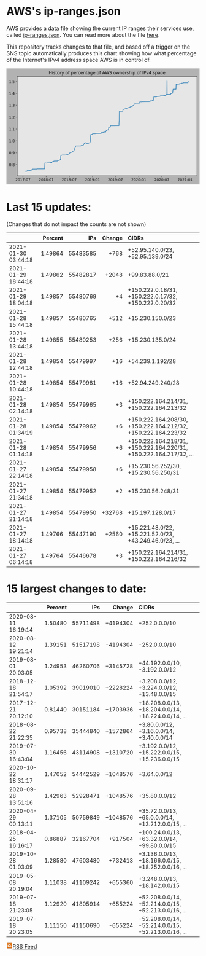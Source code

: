 # AWS's ip-ranges.json

AWS provides a data file showing the current IP ranges their
services use, called [ip-ranges.json](https://ip-ranges.amazonaws.com/ip-ranges.json).  You 
can read more about the file [here](https://docs.aws.amazon.com/general/latest/gr/aws-ip-ranges.html).

This repository tracks changes to that file, and based off a trigger on the SNS topic 
automatically produces this chart showing how what percentage of the Internet's IPv4 
address space AWS is in control of.

![History of AWS](history_count.svg)

# Last 15 updates:

(Changes that do not impact the counts are not shown)

| | Percent | IPs | Change | CIDRs |
| :--- | ---: | ---: | ---: | :--- |
| 2021-01-30 03:44:18 | 1.49864 | 55483585 | +768 | +52.95.140.0/23, +52.95.139.0/24 |
| 2021-01-29 18:44:18 | 1.49862 | 55482817 | +2048 | +99.83.88.0/21 |
| 2021-01-29 18:04:18 | 1.49857 | 55480769 | +4 | +150.222.0.18/31, +150.222.0.17/32, +150.222.0.20/32 |
| 2021-01-28 15:44:18 | 1.49857 | 55480765 | +512 | +15.230.150.0/23 |
| 2021-01-28 13:44:18 | 1.49855 | 55480253 | +256 | +15.230.135.0/24 |
| 2021-01-28 12:44:18 | 1.49854 | 55479997 | +16 | +54.239.1.192/28 |
| 2021-01-28 10:44:18 | 1.49854 | 55479981 | +16 | +52.94.249.240/28 |
| 2021-01-28 02:14:18 | 1.49854 | 55479965 | +3 | +150.222.164.214/31, +150.222.164.213/32 |
| 2021-01-28 01:34:19 | 1.49854 | 55479962 | +6 | +150.222.164.208/30, +150.222.164.212/32, +150.222.164.223/32 |
| 2021-01-28 01:14:18 | 1.49854 | 55479956 | +6 | +150.222.164.218/31, +150.222.164.220/31, +150.222.164.217/32, ... |
| 2021-01-27 22:14:18 | 1.49854 | 55479958 | +6 | +15.230.56.252/30, +15.230.56.250/31 |
| 2021-01-27 21:34:18 | 1.49854 | 55479952 | +2 | +15.230.56.248/31 |
| 2021-01-27 21:14:18 | 1.49854 | 55479950 | +32768 | +15.197.128.0/17 |
| 2021-01-27 18:14:18 | 1.49766 | 55447190 | +2560 | +15.221.48.0/22, +15.221.52.0/23, +43.249.46.0/23, ... |
| 2021-01-27 06:14:18 | 1.49764 | 55446678 | +3 | +150.222.164.214/31, +150.222.164.216/32 |


# 15 largest changes to date:

| | Percent | IPs | Change | CIDRs |
| :--- | ---: | ---: | ---: | :--- |
| 2020-08-11 16:19:14 | 1.50480 | 55711498 | +4194304 | +252.0.0.0/10 |
| 2020-08-12 19:21:14 | 1.39151 | 51517198 | -4194304 | -252.0.0.0/10 |
| 2019-08-01 20:03:05 | 1.24953 | 46260706 | +3145728 | +44.192.0.0/10, -3.192.0.0/12 |
| 2018-12-18 21:54:17 | 1.05392 | 39019010 | +2228224 | +3.208.0.0/12, +3.224.0.0/12, +13.48.0.0/15 |
| 2017-12-21 20:12:10 | 0.81440 | 30151184 | +1703936 | +18.208.0.0/13, +18.204.0.0/14, +18.224.0.0/14, ... |
| 2018-08-22 21:22:35 | 0.95738 | 35444840 | +1572864 | +3.80.0.0/12, +3.16.0.0/14, +3.40.0.0/14 |
| 2019-07-30 16:43:04 | 1.16456 | 43114908 | +1310720 | +3.192.0.0/12, +15.222.0.0/15, +15.236.0.0/15 |
| 2020-10-22 18:31:17 | 1.47052 | 54442529 | +1048576 | +3.64.0.0/12 |
| 2020-09-28 13:51:16 | 1.42963 | 52928471 | +1048576 | +35.80.0.0/12 |
| 2020-04-29 00:13:11 | 1.37105 | 50759849 | +1048576 | +35.72.0.0/13, +65.0.0.0/14, +13.212.0.0/15, ... |
| 2018-04-25 16:16:17 | 0.86887 | 32167704 | +917504 | +100.24.0.0/13, +63.32.0.0/14, +99.80.0.0/15 |
| 2019-10-28 01:03:09 | 1.28580 | 47603480 | +732413 | +3.136.0.0/13, +18.166.0.0/15, +18.252.0.0/16, ... |
| 2019-05-08 20:19:04 | 1.11038 | 41109242 | +655360 | +3.248.0.0/13, +18.142.0.0/15 |
| 2019-07-18 21:23:05 | 1.12920 | 41805914 | +655224 | +52.208.0.0/14, +52.214.0.0/15, +52.213.0.0/16, ... |
| 2019-07-18 20:23:05 | 1.11150 | 41150690 | -655224 | -52.208.0.0/14, -52.214.0.0/15, -52.213.0.0/16, ... |


[![RSS Icon](rss-icon.png)RSS Feed](https://raw.githubusercontent.com/seligman/aws-ip-ranges/master/rss.xml)
